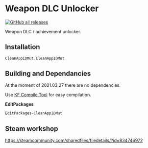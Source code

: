 # Weapon DLC Unlocker

[![GitHub all releases](https://img.shields.io/github/downloads/InsultingPros/CleanAppIDMut/total)](https://github.com/InsultingPros/CleanAppIDMut/releases)

Weapon DLC / achievement unlocker.

## Installation

```cpp
CleanAppIDMut.CleanAppIDMut
```

## Building and Dependancies

At the moment of 2021.03.27 there are no dependencies.

Use [KF Compile Tool](https://github.com/InsultingPros/KFCompileTool) for easy compilation.

**EditPackages**

```cpp
EditPackages=CleanAppIDMut
```

## Steam workshop

<https://steamcommunity.com/sharedfiles/filedetails/?id=834746972>
